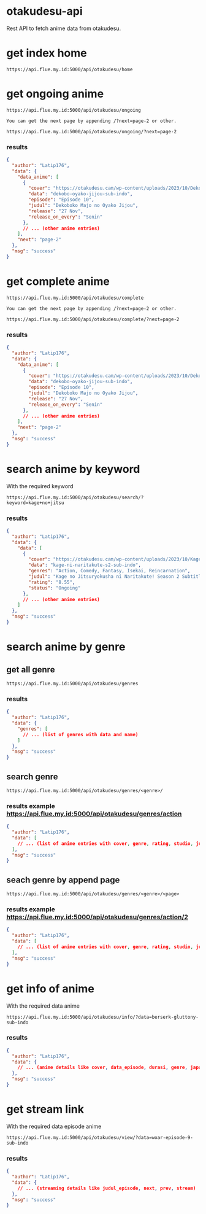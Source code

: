 # otakudesu-api

Rest API to fetch anime data from otakudesu.

# get index home

```
https://api.flue.my.id:5000/api/otakudesu/home
```

# get ongoing anime

```
https://api.flue.my.id:5000/api/otakudesu/ongoing
```

`You can get the next page by appending /?next=page-2 or other.`

```
https://api.flue.my.id:5000/api/otakudesu/ongoing/?next=page-2
```

### results

```JSON
{
  "author": "Latip176",
  "data": {
    "data_anime": [
      {
        "cover": "https://otakudesu.cam/wp-content/uploads/2023/10/Dekoboko-Majo-no-Oyako-Jijou.jpg",
        "data": "dekobo-oyako-jijou-sub-indo",
        "episode": "Episode 10",
        "judul": "Dekoboko Majo no Oyako Jijou",
        "release": "27 Nov",
        "release_on_every": "Senin"
      },
      // ... (other anime entries)
    ],
    "next": "page-2"
  },
  "msg": "success"
}

```

# get complete anime

```
https://api.flue.my.id:5000/api/otakudesu/complete
```

`You can get the next page by appending /?next=page-2 or other.`

```
https://api.flue.my.id:5000/api/otakudesu/complete/?next=page-2
```

### results

```JSON
{
  "author": "Latip176",
  "data": {
    "data_anime": [
      {
        "cover": "https://otakudesu.cam/wp-content/uploads/2023/10/Dekoboko-Majo-no-Oyako-Jijou.jpg",
        "data": "dekobo-oyako-jijou-sub-indo",
        "episode": "Episode 10",
        "judul": "Dekoboko Majo no Oyako Jijou",
        "release": "27 Nov",
        "release_on_every": "Senin"
      },
      // ... (other anime entries)
    ],
    "next": "page-2"
  },
  "msg": "success"
}

```

# search anime by keyword

With the required keyword

```
https://api.flue.my.id:5000/api/otakudesu/search/?keyword=kage+no+jitsu
```

### results

```JSON
{
  "author": "Latip176",
  "data": {
    "data": [
      {
        "cover": "https://otakudesu.cam/wp-content/uploads/2023/10/Kage-no-Jitsuryokusha-ni-Naritakute-2nd-Season.jpg",
        "data": "kage-ni-naritakute-s2-sub-indo",
        "genres": "Action, Comedy, Fantasy, Isekai, Reincarnation",
        "judul": "Kage no Jitsuryokusha ni Naritakute! Season 2 Subtitle Indonesia",
        "rating": "8.55",
        "status": "Ongoing"
      },
      // ... (other anime entries)
    ]
  },
  "msg": "success"
}

```

# search anime by genre

## get all genre

```
https://api.flue.my.id:5000/api/otakudesu/genres
```

### results

```JSON
{
  "author": "Latip176",
  "data": {
    "genres": [
      // ... (list of genres with data and name)
    ]
  },
  "msg": "success"
}

```

## search genre

```
https://api.flue.my.id:5000/api/otakudesu/genres/<genre>/
```

### results example https://api.flue.my.id:5000/api/otakudesu/genres/action

```JSON
{
  "author": "Latip176",
  "data": [
    // ... (list of anime entries with cover, genre, rating, studio, judul, total_episode, data, next, prev)
  ],
  "msg": "success"
}

```

## seach genre by append page

```
https://api.flue.my.id:5000/api/otakudesu/genres/<genre>/<page>
```

### results example https://api.flue.my.id:5000/api/otakudesu/genres/action/2

```JSON
{
  "author": "Latip176",
  "data": [
    // ... (list of anime entries with cover, genre, rating, studio, judul, total_episode, data, next, prev)
  ],
  "msg": "success"
}

```

# get info of anime

With the required data anime

```
https://api.flue.my.id:5000/api/otakudesu/info/?data=berserk-gluttony-sub-indo
```

### results

```JSON
{
  "author": "Latip176",
  "data": {
    // ... (anime details like cover, data_episode, durasi, genre, japanese, judul, produser, sinopsis, skor, status, studio, tanggal_rilis, tipe, total_episode)
  },
  "msg": "success"
}
```

# get stream link

With the required data episode anime

```
https://api.flue.my.id:5000/api/otakudesu/view/?data=woar-episode-9-sub-indo
```

### results

```JSON
{
  "author": "Latip176",
  "data": {
    // ... (streaming details like judul_episode, next, prev, stream)
  },
  "msg": "success"
}

```
